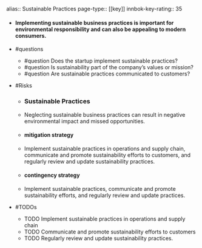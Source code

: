 alias:: Sustainable Practices
page-type:: [[key]]
innbok-key-rating:: 35
- #### Implementing sustainable business practices is important for environmental responsibility and can also be appealing to modern consumers.
- #questions
  - #question Does the startup implement sustainable practices?
  - #question Is sustainability part of the company’s values or mission?
  - #question Are sustainable practices communicated to customers?
- #Risks

  - ### Sustainable Practices
  - Neglecting sustainable business practices can result in negative environmental impact and missed opportunities.
  - #### mitigation strategy
  - Implement sustainable practices in operations and supply chain, communicate and promote sustainability efforts to customers, and regularly review and update sustainability practices.
  - #### contingency strategy
  - Implement sustainable practices, communicate and promote sustainability efforts, and regularly review and update practices.
- #TODOs
  - TODO Implement sustainable practices in operations and supply chain
  - TODO  Communicate and promote sustainability efforts to customers
  - TODO  Regularly review and update sustainability practices.


